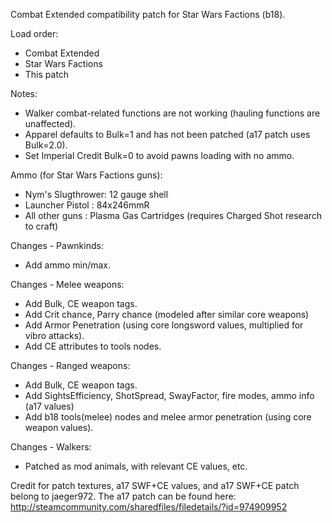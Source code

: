 Combat Extended compatibility patch for Star Wars Factions (b18).

Load order:
- Combat Extended
- Star Wars Factions
- This patch

Notes:
- Walker combat-related functions are not working (hauling functions are unaffected).
- Apparel defaults to Bulk=1 and has not been patched (a17 patch uses Bulk=2.0).
- Set Imperial Credit Bulk=0 to avoid pawns loading with no ammo.

Ammo (for Star Wars Factions guns):
- Nym's Slugthrower: 12 gauge shell
- Launcher Pistol  : 84x246mmR
- All other guns   : Plasma Gas Cartridges (requires Charged Shot research to craft)

Changes - Pawnkinds:
- Add ammo min/max.

Changes - Melee weapons:
- Add Bulk, CE weapon tags.
- Add Crit chance, Parry chance (modeled after similar core weapons)
- Add Armor Penetration (using core longsword values, multiplied for vibro attacks).
- Add CE attributes to tools nodes.

Changes - Ranged weapons:
- Add Bulk, CE weapon tags.
- Add SightsEfficiency, ShotSpread, SwayFactor, fire modes, ammo info (a17 values)
- Add b18 tools(melee) nodes and melee armor penetration (using core weapon values).

Changes - Walkers:
- Patched as mod animals, with relevant CE values, etc.

Credit for patch textures, a17 SWF+CE values, and a17 SWF+CE patch belong to jaeger972.
The a17 patch can be found here:
  http://steamcommunity.com/sharedfiles/filedetails/?id=974909952

